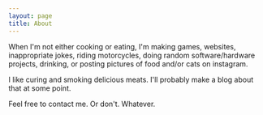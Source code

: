 ```yaml
---
layout: page
title: About
---
```


When I'm not either cooking or eating, I'm making games, websites, inappropriate jokes, riding motorcycles, doing random software/hardware projects, drinking, or posting pictures of food and/or cats on instagram.

I like curing and smoking delicious meats. I'll probably make a blog about that at some point.

Feel free to contact me. Or don't. Whatever.
